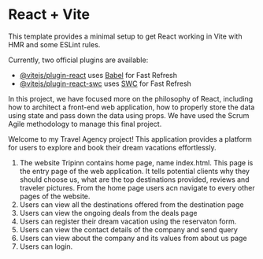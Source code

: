 # React + Vite

This template provides a minimal setup to get React working in Vite with HMR and some ESLint rules.

Currently, two official plugins are available:

- [@vitejs/plugin-react](https://github.com/vitejs/vite-plugin-react/blob/main/packages/plugin-react/README.md) uses [Babel](https://babeljs.io/) for Fast Refresh
- [@vitejs/plugin-react-swc](https://github.com/vitejs/vite-plugin-react-swc) uses [SWC](https://swc.rs/) for Fast Refresh



In this project, we have focused more on the philosophy of React,
including how to architect a front-end web application, how to properly store the data using state
and pass down the data using props.
We have used the Scrum Agile methodology to manage this final project.

Welcome to my Travel Agency project! This application provides a platform for users to explore  and book their dream vacations effortlessly.

1. The website Tripinn contains home page, name index.html. This page is the entry page of the web application. It tells potential clients why they should choose us, what are the top destinations provided, reviews and traveler pictures. From the home page users acn navigate to every other pages of the website.
2. Users can view all the destinations offered from the destination page
3. Users can view the ongoing deals from the deals page
4. Users can register their dream vacation using the reservaton form.
5. Users can view the contact details of the company and send query
6. Users can view about the company and its values from about us page
7. Users can login.

   
